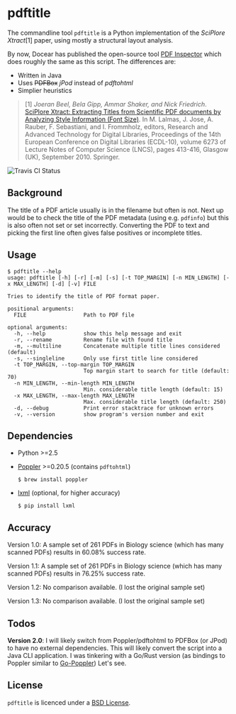 # pdftitle

The commandline tool `pdftitle` is a Python implementation of the
*SciPlore Xtract*[1] paper, using mostly a structural layout analysis.

By now, Docear has published the open-source tool
[PDF Inspector](https://github.com/Docear/PDF-Inspector) which does roughly the
same as this script. The differences are:

- Written in Java
- Uses ~~PDFBox~~ *jPod* instead of *pdftohtml*
- Simplier heuristics

> [1] *Joeran Beel, Bela Gipp, Ammar Shaker, and Nick Friedrich*.
> [SciPlore Xtract: Extracting Titles from Scientific PDF documents by Analyzing
> Style Information (Font Size)](http://docear.org/papers/SciPlore%20Xtract%20--%20Extracting%20Titles%20from%20Scientific%20PDF%20Documents%20by%20Analyzing%20Style%20Information%20%28Font%20Size%29-preprint.pdf).
> In M. Lalmas, J. Jose, A. Rauber, F. Sebastiani, and I. Frommholz, editors,
> Research and Advanced Technology for Digital Libraries, Proceedings of the
> 14th European Conference on Digital Libraries (ECDL-10), volume 6273 of
> Lecture Notes of Computer Science (LNCS), pages 413-416, Glasgow (UK),
> September 2010. Springer.

![Travis CI Status](https://travis-ci.org/djui/pdftitle.svg)

## Background

The title of a PDF article usually is in the filename but often is not. Next up
would be to check the title of the PDF metadata (using e.g. `pdfinfo`) but this
is also often not set or set incorrectly. Converting the PDF to text and picking
the first line often gives false positives or incomplete titles.

## Usage

    $ pdftitle --help
    usage: pdftitle [-h] [-r] [-m] [-s] [-t TOP_MARGIN] [-n MIN_LENGTH] [-x MAX_LENGTH] [-d] [-v] FILE

    Tries to identify the title of PDF format paper.

    positional arguments:
      FILE                  Path to PDF file

    optional arguments:
      -h, --help            show this help message and exit
      -r, --rename          Rename file with found title
      -m, --multiline       Concatenate multiple title lines considered (default)
      -s, --singleline      Only use first title line considered
      -t TOP_MARGIN, --top-margin TOP_MARGIN
                            Top margin start to search for title (default: 70)
      -n MIN_LENGTH, --min-length MIN_LENGTH
                            Min. considerable title length (default: 15)
      -x MAX_LENGTH, --max-length MAX_LENGTH
                            Max. considerable title length (default: 250)
      -d, --debug           Print error stacktrace for unknown errors
      -v, --version         show program's version number and exit


## Dependencies

  * Python >=2.5
  * [Poppler](http://poppler.freedesktop.org/) >=0.20.5 (contains `pdftohtml`)

      `$ brew install poppler`

  * [lxml](http://lxml.de/) (optional, for higher accuracy)

      `$ pip install lxml`


## Accuracy

Version 1.0: A sample set of 261 PDFs in Biology science (which has many
scanned PDFs) results in 60.08% success rate.

Version 1.1: A sample set of 261 PDFs in Biology science (which has many
scanned PDFs) results in 76.25% success rate.

Version 1.2: No comparison available. (I lost the original sample set)

Version 1.3: No comparison available. (I lost the original sample set)


## Todos

**Version 2.0**: I will likely switch from Poppler/pdftohtml to PDFBox (or JPod)
to have no external dependencies. This will likely convert the script into a
Java CLI application. I was tinkering with a Go/Rust version (as bindings to
Poppler similar to [Go-Poppler](https://github.com/cheggaaa/go-poppler)) Let's
see.


## License

`pdftitle` is licenced under a
[BSD License](https://github.com/djui/pdftitle/blob/master/LICENSE).
